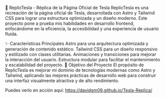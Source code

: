 🚀 ReplicTesla - Réplica de la Página Oficial de Tesla
ReplicTesla es una recreación de la página oficial de Tesla, desarrollada con Astro y Tailwind CSS para lograr una estructura optimizada y un diseño moderno. Este proyecto pone a prueba mis habilidades en desarrollo frontend, enfocándome en la eficiencia, la accesibilidad y una experiencia de usuario fluida.

✨ Características Principales
Astro para una arquitectura optimizada y generación de contenido estático.
Tailwind CSS para un diseño responsivo y estilizado con clases utilitarias.
Animaciones y transiciones para mejorar la interacción del usuario.
Estructura modular para facilitar el mantenimiento y escalabilidad del proyecto.
🎯 Objetivo del Proyecto
El propósito de ReplicTesla es mejorar mi dominio de tecnologías modernas como Astro y Tailwind, aplicando las mejores prácticas de desarrollo web para construir una interfaz visualmente atractiva y de alto rendimiento.

Puedes verlo en acción aquí: https://davidgm09.github.io/Tesla-Replica/

